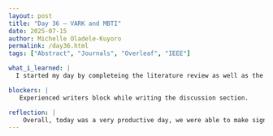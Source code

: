 ```yaml
---
layout: post
title: "Day 36 – VARK and MBTI"
date: 2025-07-15
author: Michelle Oladele-Kuyoro
permalink: /day36.html
tags: ["Abstract", "Journals", "Overleaf", "IEEE"]

what_i_learned: |
  I started my day by completeing the literature review as well as the discussion section of the final paper. I was experiencing a writers block in the discussion section, but taking a break and coming back helped my thoughts flow better. I alo began taking a look at several templates available on the overleaf websit to get an idea of how journal articles are written on there. I found that there were several ways and began to realize that we had our work cut ou for us when we begin transferring our write ups to overleaf. I believe that that is a a struggle we can overcome when we get to that section, but for now my group members and I will continue with our google doc. The rest of this week will be dedicated to finalize fine tuning the model so we can compile our data in the results and evaluation sections. Additionally, I learnt how to write out references on overleaf. At first I thought that each refernce would have to be numbered, but with the youtube video i watched and the documentation from the overleaf website, it was very different.

blockers: |
   Experienced writers block while writing the discussion section. 

reflection: |
    Overall, today was a very productive day, we were able to make significant progress in the paper. Dr. Pelumi also let us know that any more manipulations of the codebase will have to end this week so we can begin compiling our results and findings. I also began taking a look at different oveleaf templates as well as the samples provided by our graduate mentor. I look forward to how much progress i can make on this tommorow.
---
```

